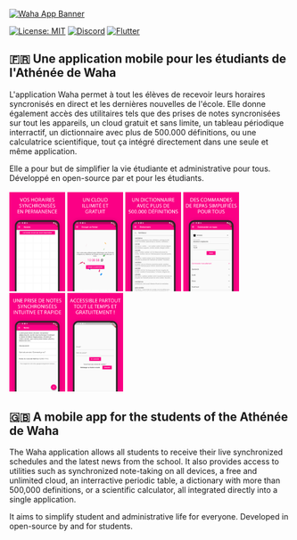 [<img src="https://wahadl.web.app/ressources/img/repoheader.png" alt="Waha App Banner" width="200px">](https://wahadl.web.app/)

[![License: MIT](https://img.shields.io/badge/License-MIT-green.svg)](https://wylarel.com/mit/)
[![Discord](https://img.shields.io/badge/Chat-Discord-blue)](https://discord.gg/7qvmeh2)
[![Flutter](https://img.shields.io/badge/Made%20with-Flutter-orange)](https://flutter.dev/)

## <span>&#x1F1EB;&#x1F1F7;</span> Une application mobile pour les étudiants de l'Athénée de Waha
L'application Waha permet à tout les élèves de recevoir leurs horaires syncronisés en direct et les dernières nouvelles de l'école. Elle donne également accès des utilitaires tels que des prises de notes syncronisées sur tout les appareils, un cloud gratuit et sans limite, un tableau périodique interractif, un dictionnaire avec plus de 500.000 définitions, ou une calculatrice scientifique, tout ça intégré directement dans une seule et même application.

Elle a pour but de simplifier la vie étudiante et administrative pour tous. Développé en open-source par et pour les étudiants.
<br><br>
<img src="https://raw.githubusercontent.com/WahaDevs/WahaApplication/master/assets/screenshot_vertical_01.png" alt="Waha App Screenshot" width="100px">
<img src="https://raw.githubusercontent.com/WahaDevs/WahaApplication/master/assets/screenshot_vertical_02.png" alt="Waha App Screenshot" width="100px">
<img src="https://raw.githubusercontent.com/WahaDevs/WahaApplication/master/assets/screenshot_vertical_03.png" alt="Waha App Screenshot" width="100px">
<img src="https://raw.githubusercontent.com/WahaDevs/WahaApplication/master/assets/screenshot_vertical_04.png" alt="Waha App Screenshot" width="100px">
<img src="https://raw.githubusercontent.com/WahaDevs/WahaApplication/master/assets/screenshot_vertical_05.png" alt="Waha App Screenshot" width="100px">
<img src="https://raw.githubusercontent.com/WahaDevs/WahaApplication/master/assets/screenshot_vertical_06.png" alt="Waha App Screenshot" width="100px">

## <span>&#x1F1EC;&#x1F1E7;</span> A mobile app for the students of the Athénée de Waha
The Waha application allows all students to receive their live synchronized schedules and the latest news from the school. It also provides access to utilities such as synchronized note-taking on all devices, a free and unlimited cloud, an interractive periodic table, a dictionary with more than 500,000 definitions, or a scientific calculator, all integrated directly into a single application.

It aims to simplify student and administrative life for everyone. Developed in open-source by and for students.
